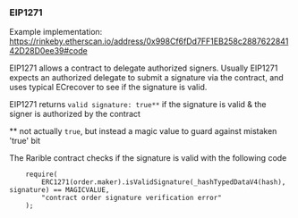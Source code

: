 ### EIP1271

Example implementation: https://rinkeby.etherscan.io/address/0x998Cf6fDd7FF1EB258c288762284142D28D0ee39#code

EIP1271 allows a contract to delegate authorized signers. Usually EIP1271 expects an authorized delegate to submit a signature via the contract, and uses typical ECrecover to see if the signature is valid.

EIP1271 returns `valid signature: true**` if the signature is valid & the signer is authorized by the contract

** not actually `true`, but instead a magic value to guard against mistaken 'true' bit


The Rarible contract checks if the signature is valid with the following code

```
    require(
        ERC1271(order.maker).isValidSignature(_hashTypedDataV4(hash), signature) == MAGICVALUE,
        "contract order signature verification error"
    );
```
